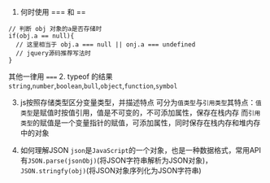1. 何时使用 === 和 ==
```
// 判断 obj 对象的a是否存储时
if(obj.a == null){
  // 这里相当于 obj.a === null || onj.a === undefined
  // jquery源码推荐写法时
}
```
其他一律用 `===`
2. typeof 的结果
`string`,`number`,`boolean`,`bull`,`object`,`function`,`symbol`

3. js按照存储类型区分变量类型，并描述特点
可分为`值类型`与`引用类型`其特点：`值类型`是赋值时按值引用，值是不可变的，不可添加属性，保存在栈内存
而`引用类型`的赋值是一个变量指针的赋值，可添加属性，同时保存在栈内存和堆内存中的对象

4. 如何理解JSON
`json`是`JavaScript`的一个对象，也是一种数据格式，常用API有`JSON.parse(jsonObj)`(将JSON字符串解析为JSON对象)，`JSON.stringfy(obj)`(将JSON对象序列化为JSON字符串)